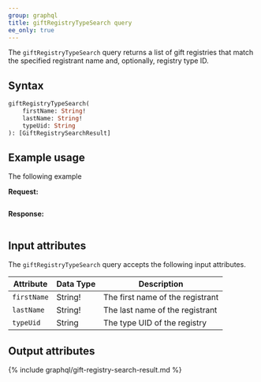 ```yaml
---
group: graphql
title: giftRegistryTypeSearch query
ee_only: true   
---
```


The `giftRegistryTypeSearch` query returns a list of gift registries that match the specified registrant name and, optionally, registry type ID.


## Syntax

```graphql
giftRegistryTypeSearch(
    firstName: String!
    lastName: String!
    typeUid: String
): [GiftRegistrySearchResult]
```

## Example usage

The following example

**Request:**

```graphql

```

**Response:**

```json

```

## Input attributes

The `giftRegistryTypeSearch` query accepts the following input attributes.

Attribute |  Data Type | Description
--- | --- | ---
`firstName` | String! | The first name of the registrant
`lastName` | String! | The last name of the registrant
`typeUid` | String | The type UID of the registry

## Output attributes

{% include graphql/gift-registry-search-result.md %}
